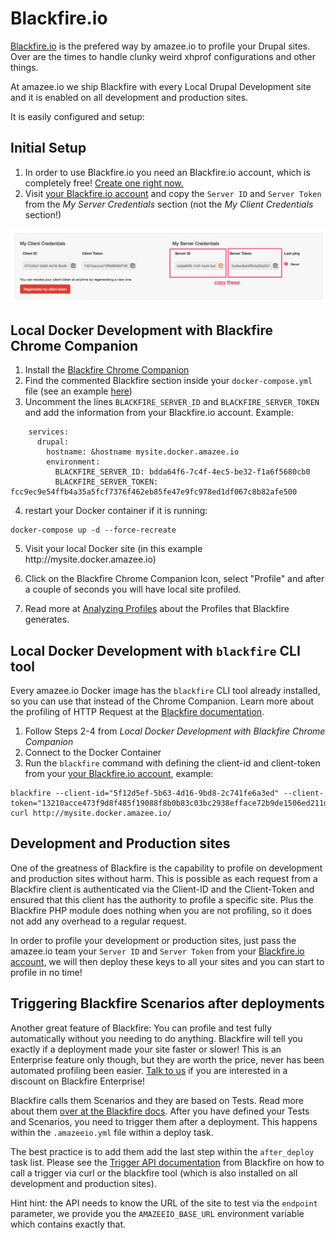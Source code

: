 # Blackfire.io

[Blackfire.io](https://blackfire.io) is the prefered way by amazee.io to profile your Drupal sites. Over are the times to handle clunky weird xhprof configurations and other things.

At amazee.io we ship Blackfire with every Local Drupal Development site and it is enabled on all development and production sites.

It is easily configured and setup:

## Initial Setup

1. In order to use Blackfire.io you need an Blackfire.io account, which is completely free! [Create one right now.](https://blackfire.io/signup)
2. Visit [your Blackfire.io account](https://blackfire.io/account) and copy the `Server ID` and `Server Token` from the _My Server Credentials_ section \(not the _My Client Credentials_ section!\)

![](/assets/Account_-_Blackfire.jpg)

## Local Docker Development with Blackfire Chrome Companion

1. Install the [Blackfire Chrome Companion](https://blackfire.io/docs/integrations/chrome)
2. Find the commented Blackfire section inside your `docker-compose.yml` file \(see an example [here](https://github.com/amazeeio/docker/blob/master/example-php70-basic.yml#L13)\)
3. Uncomment the lines `BLACKFIRE_SERVER_ID` and `BLACKFIRE_SERVER_TOKEN` and add the  information from your Blackfire.io account. Example:
```
    services: 
      drupal:
        hostname: &hostname mysite.docker.amazee.io
        environment:
          BLACKFIRE_SERVER_ID: bdda64f6-7c4f-4ec5-be32-f1a6f5680cb0
          BLACKFIRE_SERVER_TOKEN: fcc9ec9e54ffb4a35a5fcf7376f462eb85fe47e9fc978ed1df067c8b82afe500
```
4. restart your Docker container if it is running:
```
docker-compose up -d --force-recreate
```
5. Visit your local Docker site \(in this example http:\/\/mysite.docker.amazee.io\)

6. Click on the Blackfire Chrome Companion Icon, select "Profile" and after a couple of seconds you will have local site profiled.

7. Read more at [Analyzing Profiles](https://blackfire.io/docs/reference-guide/analyzing-profiles) about the Profiles that Blackfire generates.


## Local Docker Development with `blackfire` CLI tool

Every amazee.io Docker image has the `blackfire` CLI tool already installed, so you can use that instead of the Chrome Companion. Learn more about the profiling of HTTP Request at the [Blackfire documentation](https://blackfire.io/docs/cookbooks/profiling-http).

1. Follow Steps 2-4 from _Local Docker Development with Blackfire Chrome Companion_
2. Connect to the Docker Container
3. Run the `blackfire` command with defining the client-id and client-token from your [your Blackfire.io account](https://blackfire.io/account), example: 
  ```
  blackfire --client-id="5f12d5ef-5b63-4d16-9bd8-2c741fe6a3ed" --client-token="13210acce473f9d8f485f19088f8b0b83c03bc2938efface72b9de1506ed211d" curl http://mysite.docker.amazee.io/
  ```


## Development and Production sites

One of the greatness of Blackfire is the capability to profile on development and production sites without harm. This is possible as each request from a Blackfire client is authenticated via the Client-ID and the Client-Token and ensured that this client has the authority to profile a specific site. Plus the Blackfire PHP module does nothing when you are not profiling, so it does not add any overhead to a regular request.

In order to profile your development or production sites, just pass the amazee.io team your `Server ID` and `Server Token` from your [Blackfire.io account,](https://blackfire.io/account) we will then deploy these keys to all your sites and you can start to profile in no time!

## Triggering Blackfire Scenarios after deployments

Another great feature of Blackfire: You can profile and test fully automatically without you needing to do anything. Blackfire will tell you exactly if a deployment made your site faster or slower! This is an Enterprise feature only though, but they are worth the price, never has been automated profiling been easier. [Talk to us](/mailto:support@amazee.io) if you are interested in a discount on Blackfire Enterprise!

Blackfire calls them Scenarios and they are based on Tests. Read more about them [over at the Blackfire docs](https://blackfire.io/docs/cookbooks/scenarios). After you have defined your Tests and Scenarios, you need to trigger them after a deployment. This happens within the `.amazeeio.yml` file within a deploy task.

The best practice is to add them add the last step within the `after_deploy` task list. Please see the [Trigger API documentation](https://blackfire.io/docs/reference-guide/builds-and-integrations#start-build-with-api) from Blackfire on how to call a trigger via curl or the blackfire tool \(which is also installed on all development and production sites\).

Hint hint: the API needs to know the URL of the site to test via the `endpoint` parameter, we provide you the `AMAZEEIO_BASE_URL` environment variable which contains exactly that.

